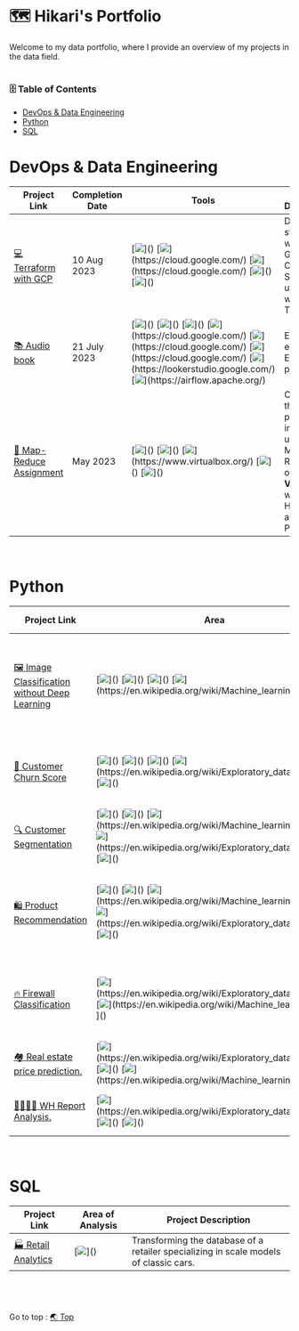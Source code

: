 # :world_map: Hikari's Portfolio
Welcome to my data portfolio, where I provide an overview of my projects in the data field.
# <h3> :file_cabinet: Table of Contents </h3>
- [DevOps & Data Engineering](https://github.com/HikariJadeEmpire/Main-Repository#devops--data-engineering)
- [Python](https://github.com/HikariJadeEmpire/Main-Repository#-python-)
- [SQL](https://github.com/HikariJadeEmpire/Main-Repository#sql)

# DevOps & Data Engineering
| Project Link | Completion Date | Tools | Project Description |
|--------------|-----------------|-------|---------------------|
| [:computer: Terraform with GCP](https://github.com/HikariJadeEmpire/Terraform-with-GCP) | 10 Aug 2023 | [![](https://img.shields.io/badge/Terraform-rgb(123,104,238))]() [![](https://img.shields.io/badge/GCP-rgb(244,208,63))](https://cloud.google.com/) [![](https://img.shields.io/badge/GCS-rgb(244,208,63))](https://cloud.google.com/) [![](https://img.shields.io/badge/HTML-rgb(32,178,170))]() [![](https://img.shields.io/badge/bash-rgb(32,178,170))]() | Deploy a static website to Google Cloud Storage using IaC with Terraform |
| [:books: Audio book](https://github.com/HikariJadeEmpire/AudioBook_DATAEngineering) | 21 July 2023 | [![](https://img.shields.io/badge/SQL-rgb(32,178,170))]() [![](https://img.shields.io/badge/PySpark-rgb(32,178,170))]() [![](https://img.shields.io/badge/Python-rgb(32,178,170))]() [![](https://img.shields.io/badge/GCP-rgb(244,208,63))](https://cloud.google.com/) [![](https://img.shields.io/badge/GCS-rgb(244,208,63))](https://cloud.google.com/) [![](https://img.shields.io/badge/BigQuery-rgb(244,208,63))](https://cloud.google.com/) [![](https://img.shields.io/badge/Looker_Studios-rgb(244,208,63))](https://lookerstudio.google.com/) [![](https://img.shields.io/badge/Apache_Airflow-rgb(39,174,96))](https://airflow.apache.org/) | End-to-end Data Engineering process |
| [:elephant: Map-Reduce Assignment](https://github.com/HikariJadeEmpire/Map-Reduce_Job) | May 2023 | [![](https://img.shields.io/badge/Hadoop-rgb(32,178,170))]() [![](https://img.shields.io/badge/PySpark-rgb(32,178,170))]() [![](https://img.shields.io/badge/Virtualbox-rgb(32,178,170))](https://www.virtualbox.org/) [![](https://img.shields.io/badge/Python-rgb(32,178,170))]() [![](https://img.shields.io/badge/bash-rgb(32,178,170))]() | Calculating the average personal incomes using a Map-Reduce job on **VirtualBox** with Hadoop and PySpark. |

<br>

# Python
| Project Link | Area | Project Description | Libraries |
|--------------|-----------------|-------|---------------------|
| [ :framed_picture: Image Classification without Deep Learning](https://github.com/HikariJadeEmpire/THNumber_img_classification-dash_app-) | [![](https://img.shields.io/badge/Image%20Preprocessing-rgb(52,152,219))]() [![](https://img.shields.io/badge/API-rgb(52,152,219))]() [![](https://img.shields.io/badge/Web_app-rgb(210,180,140))]() [![](https://img.shields.io/badge/Machine%20Learning-rgb(52,152,219))](https://en.wikipedia.org/wiki/Machine_learning) [![](https://img.shields.io/badge/Visualization-rgb(52,152,219))]() | Developing a user-friendly machine learning application using Plotly Dash in Python, designed for non-coders.| [![](https://img.shields.io/badge/pycaret-rgb(32,178,170))]() [![](https://img.shields.io/badge/plotly%20dash-rgb(32,178,170))]() [![](https://img.shields.io/badge/scikit%20learn-rgb(32,178,170))]() [![](https://img.shields.io/badge/Pandas-rgb(32,178,170))]() [![](https://img.shields.io/badge/matplotlib-rgb(32,178,170))]() [![](https://img.shields.io/badge/seaborn-rgb(32,178,170))]() |
 | [:wave: Customer Churn Score](https://github.com/HikariJadeEmpire/AdvancedAnalytics-MADT8101/blob/main/Section03/Week04_ChurnScoring/week04.md) | [![](https://img.shields.io/badge/Retail-rgb(222,49,99))]() [![](https://img.shields.io/badge/Customer%20Analysis-rgb(52,152,219))]() [![](https://img.shields.io/badge/Data%20Wrangling-rgb(52,152,219))]() [![](https://img.shields.io/badge/EDA-rgb(52,152,219))](https://en.wikipedia.org/wiki/Exploratory_data_analysis) [![](https://img.shields.io/badge/Visualization-rgb(52,152,219))]() | Define customer churn 🏃 from raw data (Tesco Lotus Supermarket) using python. | [![](https://img.shields.io/badge/Pandas-rgb(32,178,170))]() [![](https://img.shields.io/badge/matplotlib-rgb(32,178,170))]() [![](https://img.shields.io/badge/seaborn-rgb(32,178,170))]() |
 | [:mag: Customer Segmentation](https://github.com/HikariJadeEmpire/AdvancedAnalytics-MADT8101/blob/main/Section04/Week05_CustomerSegmentation/week05.md) | [![](https://img.shields.io/badge/Retail-rgb(222,49,99))]() [![](https://img.shields.io/badge/Customer%20Analysis-rgb(52,152,219))]() [![](https://img.shields.io/badge/Machine%20Learning-rgb(52,152,219))](https://en.wikipedia.org/wiki/Machine_learning) [![](https://img.shields.io/badge/Data%20Wrangling-rgb(52,152,219))]() [![](https://img.shields.io/badge/EDA-rgb(52,152,219))](https://en.wikipedia.org/wiki/Exploratory_data_analysis) [![](https://img.shields.io/badge/Visualization-rgb(52,152,219))]() | Define customer from raw data using python. | [![](https://img.shields.io/badge/scikit%20learn-rgb(32,178,170))]() [![](https://img.shields.io/badge/Pandas-rgb(32,178,170))]() [![](https://img.shields.io/badge/matplotlib-rgb(32,178,170))]() [![](https://img.shields.io/badge/seaborn-rgb(32,178,170))]() [![](https://img.shields.io/badge/plotly%20dash-rgb(32,178,170))]() |
 | [:shopping: Product Recommendation](https://github.com/HikariJadeEmpire/AdvancedAnalytics-MADT8101/blob/main/Section04/Product%20recommendation/week05PR.md) | [![](https://img.shields.io/badge/Retail-rgb(222,49,99))]() [![](https://img.shields.io/badge/Customer%20Analysis-rgb(52,152,219))]() [![](https://img.shields.io/badge/Machine%20Learning-rgb(52,152,219))](https://en.wikipedia.org/wiki/Machine_learning) [![](https://img.shields.io/badge/Data%20Wrangling-rgb(52,152,219))]() [![](https://img.shields.io/badge/EDA-rgb(52,152,219))](https://en.wikipedia.org/wiki/Exploratory_data_analysis) [![](https://img.shields.io/badge/Visualization-rgb(52,152,219))]() | Performing product recommendation :ticket: from raw data using Collaborative Filtering ( item-item ). | [![](https://img.shields.io/badge/scipy-rgb(32,178,170))]() [![](https://img.shields.io/badge/Pandas-rgb(32,178,170))]() [![](https://img.shields.io/badge/matplotlib-rgb(32,178,170))]() [![](https://img.shields.io/badge/networkx-rgb(32,178,170))]() |
 | [:fire: Firewall Classification](https://github.com/HikariJadeEmpire/Firewall_Classifier) | [![](https://img.shields.io/badge/EDA-rgb(52,152,219))](https://en.wikipedia.org/wiki/Exploratory_data_analysis) [![](https://img.shields.io/badge/Machine%20Learning-rgb(52,152,219))](https://en.wikipedia.org/wiki/Machine_learning) [![](https://img.shields.io/badge/Visualization-rgb(52,152,219))]() | The development of a machine learning algorithm to classify firewall actions. | [![](https://img.shields.io/badge/scikit%20learn-rgb(32,178,170))]() [![](https://img.shields.io/badge/Pandas-rgb(32,178,170))]() [![](https://img.shields.io/badge/matplotlib-rgb(32,178,170))]() [![](https://img.shields.io/badge/seaborn-rgb(32,178,170))]() |
 | [:houses: Real estate price prediction.](https://github.com/HikariJadeEmpire/Real_Estate_Prediction) | [![](https://img.shields.io/badge/EDA-rgb(52,152,219))](https://en.wikipedia.org/wiki/Exploratory_data_analysis) [![](https://img.shields.io/badge/Data%20Wrangling-rgb(52,152,219))]() [![](https://img.shields.io/badge/Machine%20Learning-rgb(52,152,219))](https://en.wikipedia.org/wiki/Machine_learning) | Training real estate price prediction model. | [![](https://img.shields.io/badge/scikit%20learn-rgb(32,178,170))]() [![](https://img.shields.io/badge/Pandas-rgb(32,178,170))]() [![](https://img.shields.io/badge/matplotlib-rgb(32,178,170))]() [![](https://img.shields.io/badge/seaborn-rgb(32,178,170))]() | 
  | [:family_man_woman_girl_boy: WH Report Analysis.](https://github.com/HikariJadeEmpire/TH_WLRD_Happiness_Project) | [![](https://img.shields.io/badge/EDA-rgb(52,152,219))](https://en.wikipedia.org/wiki/Exploratory_data_analysis) [![](https://img.shields.io/badge/Data%20Analytics-rgb(52,152,219))]() [![](https://img.shields.io/badge/Data%20Wrangling-rgb(52,152,219))]() | The World Happiness Report 2022 Analysis. | [![](https://img.shields.io/badge/Pandas-rgb(32,178,170))]() [![](https://img.shields.io/badge/matplotlib-rgb(32,178,170))]() [![](https://img.shields.io/badge/seaborn-rgb(32,178,170))]() | 

<br>

 # SQL
 | Project Link | Area of Analysis | Project Description |
 |--------------|------------------|---------------------|
 | [:factory: Retail Analytics](https://github.com/HikariJadeEmpire/SQL_classicmodels) | [![](https://img.shields.io/badge/Data%20Transformation-rgb(52,152,219))]() | Transforming the database of a retailer specializing in scale models of classic cars. |
 
<br>

# 
Go to top : [:earth_asia: Top](https://github.com/HikariJadeEmpire/Main-Repository#world_map-hikaris-portfolio)

